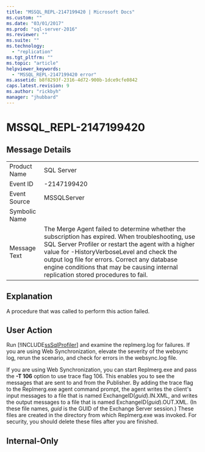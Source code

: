 ```yaml
---
title: "MSSQL_REPL-2147199420 | Microsoft Docs"
ms.custom: ""
ms.date: "03/01/2017"
ms.prod: "sql-server-2016"
ms.reviewer: ""
ms.suite: ""
ms.technology: 
  - "replication"
ms.tgt_pltfrm: ""
ms.topic: "article"
helpviewer_keywords: 
  - "MSSQL_REPL-2147199420 error"
ms.assetid: b8f8293f-2316-4d72-900b-1dce9cfe0842
caps.latest.revision: 9
ms.author: "rickbyh"
manager: "jhubbard"
---
```

# MSSQL_REPL-2147199420
    
## Message Details  
  
|||  
|-|-|  
|Product Name|SQL Server|  
|Event ID|-2147199420|  
|Event Source|MSSQLServer|  
|Symbolic Name||  
|Message Text|The Merge Agent failed to determine whether the subscription has expired. When troubleshooting, use SQL Server Profiler or restart the agent with a higher value for -HistoryVerboseLevel and check the output log file for errors. Correct any database engine conditions that may be causing internal replication stored procedures to fail.|  
  
## Explanation  
 A procedure that was called to perform this action failed.  
  
## User Action  
 Run [!INCLUDE[ssSqlProfiler](../../analysis-services/data-mining/includes/sssqlprofiler-md.md)] and examine the replmerg.log for failures. If you are using Web Synchronization, elevate the severity of the websync log, rerun the scenario, and check for errors in the websync.log file.  
  
 If you are using Web Synchronization, you can start Replmerg.exe and pass the **-T 106** option to use trace flag 106. This enables you to see the messages that are sent to and from the Publisher. By adding the trace flag to the Replmerg.exe agent command prompt, the agent writes the client's input messages to a file that is named ExchangeID(*guid*).IN.XML, and writes the output messages to a file that is named ExchangeID(*guid*).OUT.XML. (In these file names, *guid* is the GUID of the Exchange Server session.) These files are created in the directory from which Replmerg.exe was invoked. For security, you should delete these files after you are finished.  
  
## Internal-Only  
  